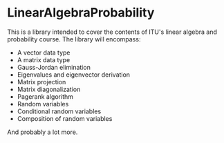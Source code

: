 # LinearAlgebraProbability

This is a library intended to cover the contents of ITU's linear algebra and probability course.
The library will encompass:

* A vector data type
* A matrix data type
* Gauss-Jordan elimination
* Eigenvalues and eigenvector derivation
* Matrix projection
* Matrix diagonalization
* Pagerank algorithm
* Random variables
* Conditional random variables
* Composition of random variables

And probably a lot more.
